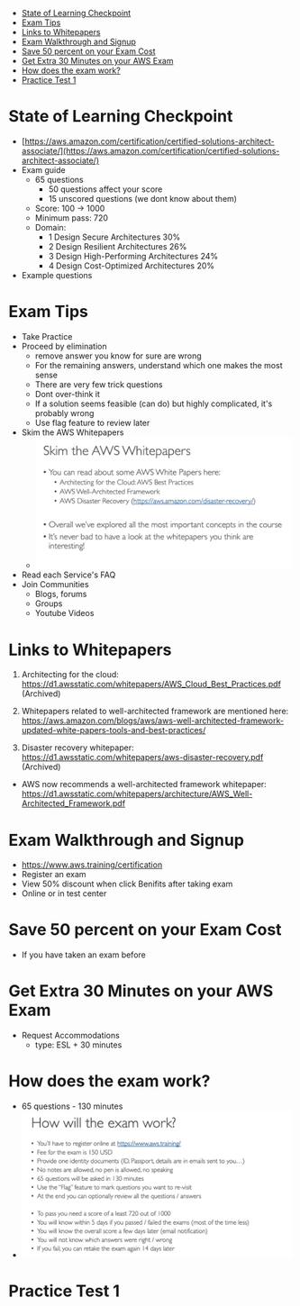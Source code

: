 
- [State of Learning Checkpoint](#state-of-learning-checkpoint)
- [Exam Tips](#exam-tips)
- [Links to Whitepapers](#links-to-whitepapers)
- [Exam Walkthrough and Signup](#exam-walkthrough-and-signup)
- [Save 50 percent on your Exam Cost](#save-50-percent-on-your-exam-cost)
- [Get Extra 30 Minutes on your AWS Exam](#get-extra-30-minutes-on-your-aws-exam)
- [How does the exam work?](#how-does-the-exam-work)
- [Practice Test 1](#practice-test-1)



# State of Learning Checkpoint
- [https://aws.amazon.com/certification/certified-solutions-architect-associate/](https://aws.amazon.com/certification/certified-solutions-architect-associate/)
- Exam guide
  - 65 questions
    - 50 questions affect your score
    - 15 unscored questions (we dont know about them)
  - Score: 100 -> 1000
  - Minimum pass: 720
  - Domain:
    - 1 Design Secure Architectures 30%
    - 2 Design Resilient Architectures 26%
    - 3 Design High-Performing Architectures 24%
    - 4 Design Cost-Optimized Architectures 20%
- Example questions


# Exam Tips
- Take Practice
- Proceed by elimination
  - remove answer you know for sure are wrong
  - For the remaining answers, understand which one makes the most sense
  - There are very few trick questions
  - Dont over-think it 
  - If a solution seems feasible (can do) but highly complicated, it's probably wrong
  - Use flag feature to review later
- Skim the AWS Whitepapers
  - <img alt="picture 1" src="image/32-Exam-Preparation/2-Exam-Tips-Skim-Whitepapers.png" width="800" />  
- Read each Service's FAQ
- Join Communities
  - Blogs, forums
  - Groups
  - Youtube Videos



# Links to Whitepapers
1. Architecting for the cloud: https://d1.awsstatic.com/whitepapers/AWS_Cloud_Best_Practices.pdf (Archived)

2. Whitepapers related to well-architected framework are mentioned here: https://aws.amazon.com/blogs/aws/aws-well-architected-framework-updated-white-papers-tools-and-best-practices/

3. Disaster recovery whitepaper: https://d1.awsstatic.com/whitepapers/aws-disaster-recovery.pdf (Archived)

- AWS now recommends a well-architected framework whitepaper: https://d1.awsstatic.com/whitepapers/architecture/AWS_Well-Architected_Framework.pdf



# Exam Walkthrough and Signup
- https://www.aws.training/certification
- Register an exam
- View 50% discount when click Benifits after taking exam
- Online or in test center

# Save 50 percent on your Exam Cost
- If you have taken an exam before


# Get Extra 30 Minutes on your AWS Exam
- Request Accommodations
  - type: ESL + 30 minutes

# How does the exam work?
- 65 questions - 130 minutes
- <img alt="picture 2" src="image/32-Exam-Preparation/5-Exam.png" width="800" />  



# Practice Test 1
